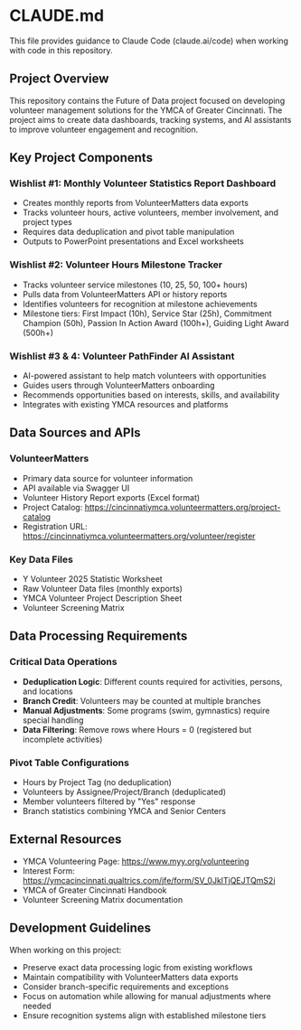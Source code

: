 # CLAUDE.md

This file provides guidance to Claude Code (claude.ai/code) when working with code in this repository.

## Project Overview

This repository contains the Future of Data project focused on developing volunteer management solutions for the YMCA of Greater Cincinnati. The project aims to create data dashboards, tracking systems, and AI assistants to improve volunteer engagement and recognition.

## Key Project Components

### Wishlist #1: Monthly Volunteer Statistics Report Dashboard
- Creates monthly reports from VolunteerMatters data exports
- Tracks volunteer hours, active volunteers, member involvement, and project types
- Requires data deduplication and pivot table manipulation
- Outputs to PowerPoint presentations and Excel worksheets

### Wishlist #2: Volunteer Hours Milestone Tracker
- Tracks volunteer service milestones (10, 25, 50, 100+ hours)
- Pulls data from VolunteerMatters API or history reports
- Identifies volunteers for recognition at milestone achievements
- Milestone tiers: First Impact (10h), Service Star (25h), Commitment Champion (50h), Passion In Action Award (100h+), Guiding Light Award (500h+)

### Wishlist #3 & 4: Volunteer PathFinder AI Assistant
- AI-powered assistant to help match volunteers with opportunities
- Guides users through VolunteerMatters onboarding
- Recommends opportunities based on interests, skills, and availability
- Integrates with existing YMCA resources and platforms

## Data Sources and APIs

### VolunteerMatters
- Primary data source for volunteer information
- API available via Swagger UI
- Volunteer History Report exports (Excel format)
- Project Catalog: https://cincinnatiymca.volunteermatters.org/project-catalog
- Registration URL: https://cincinnatiymca.volunteermatters.org/volunteer/register

### Key Data Files
- Y Volunteer 2025 Statistic Worksheet
- Raw Volunteer Data files (monthly exports)
- YMCA Volunteer Project Description Sheet
- Volunteer Screening Matrix

## Data Processing Requirements

### Critical Data Operations
- **Deduplication Logic**: Different counts required for activities, persons, and locations
- **Branch Credit**: Volunteers may be counted at multiple branches
- **Manual Adjustments**: Some programs (swim, gymnastics) require special handling
- **Data Filtering**: Remove rows where Hours = 0 (registered but incomplete activities)

### Pivot Table Configurations
- Hours by Project Tag (no deduplication)
- Volunteers by Assignee/Project/Branch (deduplicated)
- Member volunteers filtered by "Yes" response
- Branch statistics combining YMCA and Senior Centers

## External Resources

- YMCA Volunteering Page: https://www.myy.org/volunteering
- Interest Form: https://ymcacincinnati.qualtrics.com/jfe/form/SV_0JklTjQEJTQmS2i
- YMCA of Greater Cincinnati Handbook
- Volunteer Screening Matrix documentation

## Development Guidelines

When working on this project:
- Preserve exact data processing logic from existing workflows
- Maintain compatibility with VolunteerMatters data exports
- Consider branch-specific requirements and exceptions
- Focus on automation while allowing for manual adjustments where needed
- Ensure recognition systems align with established milestone tiers